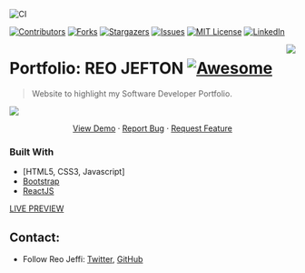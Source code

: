 
![CI](https://github.com/reojeffi/reojeffi.github.io/workflows/CI/badge.svg)

<!-- PROJECT SHIELDS -->
<!--
*** I'm using markdown "reference style" links for readability.
*** Reference links are enclosed in brackets [ ] instead of parentheses ( ).
*** See the bottom of this document for the declaration of the reference variables
*** for contributors-url, forks-url, etc. This is an optional, concise syntax you may use.
*** https://www.markdownguide.org/basic-syntax/#reference-style-links
-->
[![Contributors][contributors-shield]][contributors-url]
[![Forks][forks-shield]][forks-url]
[![Stargazers][stars-shield]][stars-url]
[![Issues][issues-shield]][issues-url]
[![MIT License][license-shield]][license-url]
[![LinkedIn][linkedin-shield]][linkedin-url]


<!--[![NPM Version][npm-image]][npm-url]
[![Build Status][travis-image]][travis-url]
[![Downloads Stats][npm-downloads]][npm-url] -->

<!--# [Portfolio: REO JEFTON](https://reojeffi.github.io/Portfolio-reojeffi-v1) -->

<img src="https://github.com/reojeffi/reojeffi.github.io/blob/master/assets/img/icons/icon-152x152.png" align="right" />

# Portfolio: REO JEFTON [![Awesome](https://cdn.rawgit.com/sindresorhus/awesome/d7305f38d29fed78fa85652e3a63e154dd8e8829/media/badge.svg)](https://reojeffi.github.io/Portfolio-reojeffi-v1)
> Website to highlight my Software Developer Portfolio.

![](header.png)

<!-- PROJECT LOGO -->
<!--<br />
<p align="center">
  <a href="https://reojeffi.github.io/Portfolio-reojeffi-v1">
    <img src="https://github.com/reojeffi/reojeffi.github.io/blob/master/assets/img/icons/icon-152x152.png" alt="Logo" width="80" height="80">
  </a>

  <h3 align="center">Portfolio: Reo Jefton</h3>

  <p align="center">
    An awesome README template to jumpstart your projects!
    <br />
    <a href="https://reojeffi.github.io/Portfolio-reojeffi-v1"><strong>Explore the docs »</strong></a>
    <br />
    <br />
    <a href="https://reojeffi.github.io/Portfolio-reojeffi-v1">View Demo</a>
    ·
    <a href="https://github.com/reojeffi/reojeffi.github.io/issues">Report Bug</a>
    ·
    <a href="https://github.com/reojeffi/reojeffi.github.io/issues">Request Feature</a>
  </p>
</p> -->

 <p align="center">
    <a href="https://reojeffi.github.io/Portfolio-reojeffi-v1">View Demo</a>
    ·
    <a href="https://reojeffi.github.io/Portfolio-reojeffi-v1/issues">Report Bug</a>
    ·
    <a href="https://reojeffi.github.io/Portfolio-reojeffi-v1/issues">Request Feature</a>
  </p>
  
<!-- ABOUT THE PROJECT 
## About The Project

[![Product Name Screen Shot][product-screenshot]](https://reojeffi.github.io/Portfolio-reojeffi-v1)

There are many great README templates available on GitHub, however, I didn't find one that really suit my needs so I created this enhanced one. I want to create a README template so amazing that it'll be the last one you ever need.

Here's why:
* Your time should be focused on creating something amazing. A project that solves a problem and helps others
* You shouldn't be doing the same tasks over and over like creating a README from scratch
* You should element DRY principles to the rest of your life :smile: -->

### Built With

* [HTML5, CSS3, Javascript]
* [Bootstrap](https://getbootstrap.com)
* [ReactJS](https://reactjs.org)



[LIVE PREVIEW](https://reojeffi.github.io/Portfolio-reojeffi-v1)

## Contact:

* Follow Reo Jeffi: [Twitter](https://twitter.com/rjmysterio619), [GitHub](https://github.com/reojeffi)

<!-- ## Meta

Your Name – [@YourTwitter](https://twitter.com/dbader_org) – YourEmail@example.com

Distributed under the XYZ license. See ``LICENSE`` for more information.

[https://github.com/yourname/github-link](https://github.com/dbader/)

## Contributing

1. Fork it (<https://github.com/yourname/yourproject/fork>)
2. Create your feature branch (`git checkout -b feature/fooBar`)
3. Commit your changes (`git commit -am 'Add some fooBar'`)
4. Push to the branch (`git push origin feature/fooBar`)
5. Create a new Pull Request 

[npm-image]: https://img.shields.io/npm/v/datadog-metrics.svg?style=flat-square
[npm-url]: https://npmjs.org/package/datadog-metrics
[npm-downloads]: https://img.shields.io/npm/dm/datadog-metrics.svg?style=flat-square
[travis-image]: https://img.shields.io/travis/dbader/node-datadog-metrics/master.svg?style=flat-square
[travis-url]: https://travis-ci.org/dbader/node-datadog-metrics
[wiki]: https://github.com/yourname/yourproject/wiki -->

<!-- MARKDOWN LINKS & IMAGES -->
<!-- https://www.markdownguide.org/basic-syntax/#reference-style-links -->
[contributors-shield]: https://img.shields.io/github/contributors/othneildrew/Best-README-Template.svg?style=flat-round
[contributors-url]: https://github.com/reojeffi/reojeffi.github.io/graphs/contributors
[forks-shield]: https://img.shields.io/github/forks/othneildrew/Best-README-Template.svg?style=flat-round
[forks-url]: https://github.com/reojeffi/reojeffi.github.io/network/members
[stars-shield]: https://img.shields.io/github/stars/othneildrew/Best-README-Template.svg?style=flat-round
[stars-url]: https://github.com/reojeffi/reojeffi.github.io/stargazers
[issues-shield]: https://img.shields.io/github/issues/othneildrew/Best-README-Template.svg?style=flat-round
[issues-url]: https://github.com/reojeffi/reojeffi.github.io/issues
[license-shield]: https://img.shields.io/github/license/othneildrew/Best-README-Template.svg?style=flat-round
[license-url]: https://reojeffi.github.io/Portfolio-reojeffi-v1/blob/master/LICENSE.txt
[linkedin-shield]: https://img.shields.io/badge/-LinkedIn-black.svg?style=flat-round&logo=linkedin&colorB=555
[linkedin-url]: https://www.linkedin.com/in/reo-jefton-638a99125
[product-screenshot]: images/screenshot.png
